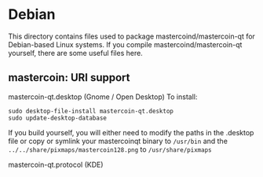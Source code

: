 
Debian
====================
This directory contains files used to package mastercoind/mastercoin-qt
for Debian-based Linux systems. If you compile mastercoind/mastercoin-qt yourself, there are some useful files here.

## mastercoin: URI support ##


mastercoin-qt.desktop  (Gnome / Open Desktop)
To install:

	sudo desktop-file-install mastercoin-qt.desktop
	sudo update-desktop-database

If you build yourself, you will either need to modify the paths in
the .desktop file or copy or symlink your mastercoinqt binary to `/usr/bin`
and the `../../share/pixmaps/mastercoin128.png` to `/usr/share/pixmaps`

mastercoin-qt.protocol (KDE)

